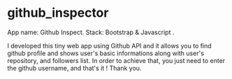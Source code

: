 # github_inspector

App name: Github Inspect.
Stack: Bootstrap & Javascript .

I developed this tiny web app using Github API and it allows you to find github profile and shows user's basic informations along with user's repository, and followers list.
In order to achieve that, you just need to enter the github username, and that's it !
Thank you.